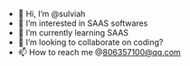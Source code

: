 - 👋 Hi, I’m @sulviah
- 👀 I’m interested in SAAS softwares
- 🌱 I’m currently learning SAAS
- 💞️ I’m looking to collaborate on coding?
- 📫 How to reach me @806357100@qq.com

<!---
sulviah/sulviah is a ✨ special ✨ repository because its `README.md` (this file) appears on your GitHub profile.
You can click the Preview link to take a look at your changes.
--->

